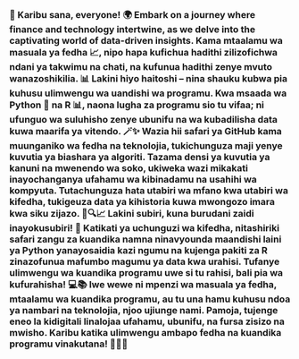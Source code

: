 ### 👋 Karibu sana, everyone! 🌍 Embark on a journey where finance and technology intertwine, as we delve into the captivating world of data-driven insights. Kama mtaalamu wa masuala ya fedha 📈, nipo hapa kufichua hadithi zilizofichwa ndani ya takwimu na chati, na kufunua hadithi zenye mvuto wanazoshikilia. 📊 Lakini hiyo haitoshi – nina shauku kubwa pia kuhusu ulimwengu wa uandishi wa programu. Kwa msaada wa Python 🐍 na R 📊, naona lugha za programu sio tu vifaa; ni ufunguo wa suluhisho zenye ubunifu na wa kubadilisha data kuwa maarifa ya vitendo. 🪄✨ Wazia hii safari ya GitHub kama muunganiko wa fedha na teknolojia, tukichunguza maji yenye kuvutia ya biashara ya algoriti. Tazama densi ya kuvutia ya kanuni na mwenendo wa soko, ukiweka wazi mikakati inayochanganya ufahamu wa kibinadamu na usahihi wa kompyuta. Tutachunguza hata utabiri wa mfano kwa utabiri wa kifedha, tukigeuza data ya kihistoria kuwa mwongozo imara kwa siku zijazo. 💼🔍📈 Lakini subiri, kuna burudani zaidi inayokusubiri! 🎉 Katikati ya uchunguzi wa kifedha, nitashiriki safari zangu za kuandika namna ninavyounda maandishi laini ya Python yanayosaidia kazi ngumu na kujenga pakiti za R zinazofunua mafumbo magumu ya data kwa urahisi. Tufanye ulimwengu wa kuandika programu uwe si tu rahisi, bali pia wa kufurahisha! 💻📚 Iwe wewe ni mpenzi wa masuala ya fedha, mtaalamu wa kuandika programu, au tu una hamu kuhusu ndoa ya nambari na teknolojia, njoo ujiunge nami. Pamoja, tujenge eneo la kidigitali linalojaa ufahamu, ubunifu, na fursa zisizo na mwisho. Karibu katika ulimwengu ambapo fedha na kuandika programu vinakutana! 🔢🤖🚀
